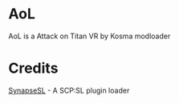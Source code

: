 # AoL
AoL is a Attack on Titan VR by Kosma modloader
# Credits
[SynapseSL](https://github.com/SynapseSL/Synapse) - A SCP:SL plugin loader
